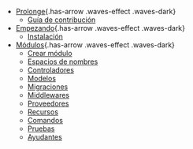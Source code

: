 - [Prolonge](#){.has-arrow .waves-effect .waves-dark}
    - [Guía de contribución]({{baseUrl}}/docs/{{version}}/{{lang}}/contributions)
- [Empezando](#){.has-arrow .waves-effect .waves-dark}
    - [Instalación]({{baseUrl}}/docs/{{version}}/{{lang}}/installation)
- [Módulos](#){.has-arrow .waves-effect .waves-dark}
    - [Crear módulo]({{baseUrl}}/docs/{{version}}/{{lang}}/generate)
    - [Espacios de nombres]({{baseUrl}}/docs/{{version}}/{{lang}}/namespace)
    - [Controladores]({{baseUrl}}/docs/{{version}}/{{lang}}/controllers)
    - [Modelos]({{baseUrl}}/docs/{{version}}/{{lang}}/models)
    - [Migraciones]({{baseUrl}}/docs/{{version}}/{{lang}}/migrations)
    - [Middlewares]({{baseUrl}}/docs/{{version}}/{{lang}}/middlewares)
    - [Proveedores]({{baseUrl}}/docs/{{version}}/{{lang}}/providers)
    - [Recursos]({{baseUrl}}/docs/{{version}}/{{lang}}/resources)
    - [Comandos]({{baseUrl}}/docs/{{version}}/{{lang}}/commads)
    - [Pruebas]({{baseUrl}}/docs/{{version}}/{{lang}}/tests)
    - [Ayudantes]({{baseUrl}}/docs/{{version}}/{{lang}}/helpers)
